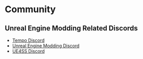 # Community

## Unreal Engine Modding Related Discords
- [Tempo Discord](https://discord.gg/EvUuAD4QvS)
- [Unreal Engine Modding Discord](https://discord.gg/Yuk6FzGw6N)
- [UE4SS Discord](https://discord.gg/eHKcu9NHEc)
